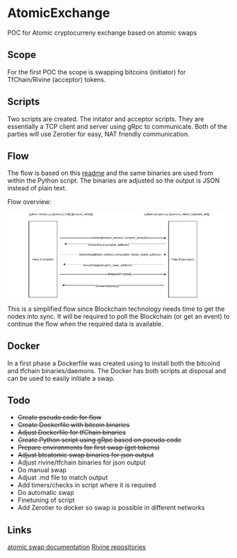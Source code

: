 # AtomicExchange
POC for Atomic cryptocurreny exchange based on atomic swaps

## Scope
For the first POC the scope is swapping bitcoins (initiator) for TfChain/Rivine (acceptor) tokens.
## Scripts
Two scripts are created. The initator and acceptor scripts. They are essentially a TCP client and server using gRpc to communicate. Both of the parties will use Zerotier for easy, NAT friendly communication.

## Flow
The flow is based on this [readme](https://github.com/rivine/rivine/blob/master/doc/atomicswap/atomicswap.md) and the same binaries are used from within the Python script. The binaries are adjusted so the output is JSON instead of plain text.

Flow overview:

![exchangeflow](exchangeflow.png)

This is a simplified flow since Blockchain technology needs time to get the nodes into sync. It will be required to poll the Blockchain (or get an event) to continue the flow when the required data is available.

## Docker
In a first phase a Dockerfile was created using to install both the bitcoind and tfchain binaries/daemons. The Docker has both scripts at disposal and can be used to easily initiate a swap.

## Todo
* ~~Create pseudo code for flow~~
* ~~Create Dockerfile with bitcoin binaries~~
* ~~Adjust Dockerfile for tfChain binaries~~
* ~~Create Python script using gRpc based on pseudo code~~
* ~~Prepare environments for first swap (get tokens)~~
* ~~Adjust btcatomic swap binaries for json output~~
* Adjust rivine/tfchain binaries for json output
* Do manual swap
* Adjust .md file to match output
* Add timers/checks in script where it is required
* Do automatic swap
* Finetuning of script
* Add Zerotier to docker so swap is possible in different networks

## Links
[atomic swap documentation](https://github.com/rivine/rivine/blob/master/doc/atomicswap/atomicswap.md)
[Rivine repositories](https://github.com/rivine/rivine)
